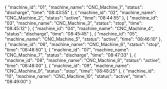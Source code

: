 
  {
    "machine_id": "01",
    "machine_name": "CNC_Machine_1",
    "status": "discharge",
    "time": "08:43:55"
  },
  {
    "machine_id": "02",
    "machine_name": "CNC_Machine_2",
    "status": "active",
    "time": "08:44:55"
  },
  {
    "machine_id": "03",
    "machine_name": "CNC_Machine_3",
    "status": "stop",
    "time": "08:45:12"
  },
  {
    "machine_id": "04",
    "machine_name": "CNC_Machine_4",
    "status": "discharge",
    "time": "08:45:45"
  },
  {
    "machine_id": "05",
    "machine_name": "CNC_Machine_5",
    "status": "active",
    "time": "08:46:10"
  },
  {
    "machine_id": "06",
    "machine_name": "CNC_Machine_6",
    "status": "stop",
    "time": "08:46:50"
  },
  {
    "machine_id": "07",
    "machine_name": "CNC_Machine_7",
    "status": "discharge",
    "time": "08:47:33"
  },
  {
    "machine_id": "08",
    "machine_name": "CNC_Machine_8",
    "status": "active",
    "time": "08:48:00"
  },
  {
    "machine_id": "09",
    "machine_name": "CNC_Machine_9",
    "status": "stop",
    "time": "08:48:25"
  },
  {
    "machine_id": "10",
    "machine_name": "CNC_Machine_10",
    "status": "active",
    "time": "08:49:00"
  }


